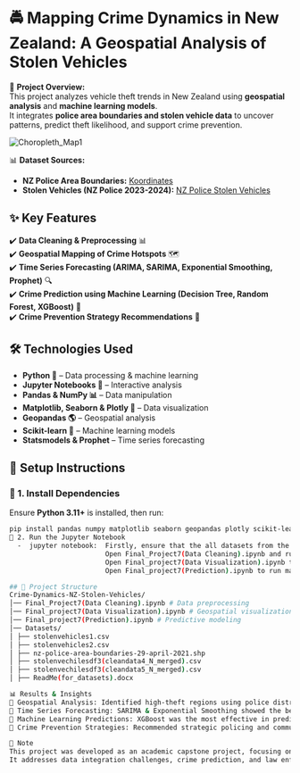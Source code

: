 # 🚔 Mapping Crime Dynamics in New Zealand: A Geospatial Analysis of Stolen Vehicles  

📌 **Project Overview:**  
This project analyzes vehicle theft trends in New Zealand using **geospatial analysis** and **machine learning models**.  
It integrates **police area boundaries and stolen vehicle data** to uncover patterns, predict theft likelihood, and support crime prevention.  

![Choropleth_Map1](https://github.com/user-attachments/assets/edc8712e-6e34-46c4-8691-34f6b2a46c3d)

📊 **Dataset Sources:**  
- **NZ Police Area Boundaries:** [Koordinates](https://koordinates.com/layer/105481-nz-police-area-boundaries-29-april-2021/)  
- **Stolen Vehicles (NZ Police 2023-2024):** [NZ Police Stolen Vehicles](https://www.police.govt.nz/)  

## ✨ Key Features  
✔️ **Data Cleaning & Preprocessing** 📊  
✔️ **Geospatial Mapping of Crime Hotspots** 🗺️  
✔️ **Time Series Forecasting (ARIMA, SARIMA, Exponential Smoothing, Prophet)** 🔍  
✔️ **Crime Prediction using Machine Learning (Decision Tree, Random Forest, XGBoost)** 🤖  
✔️ **Crime Prevention Strategy Recommendations** 🚨  

## 🛠 Technologies Used  
- **Python 🐍** – Data processing & machine learning  
- **Jupyter Notebooks 📓** – Interactive analysis  
- **Pandas & NumPy 📊** – Data manipulation  
- **Matplotlib, Seaborn & Plotly 🎨** – Data visualization  
- **Geopandas 🌎** – Geospatial analysis  
- **Scikit-learn 🤖** – Machine learning models  
- **Statsmodels & Prophet** – Time series forecasting  

## 🚀 Setup Instructions  

### 🔹 1. Install Dependencies  
Ensure **Python 3.11+** is installed, then run:  
```bash
pip install pandas numpy matplotlib seaborn geopandas plotly scikit-learn statsmodels prophet
🔹 2. Run the Jupyter Notebook
  -  jupyter notebook:  Firstly, ensure that the all datasets from the provided source is downloaded and loaded properly.
                        Open Final_Project7(Data Cleaning).ipynb and run all the cells to clean and prepare the dataset.
                        Open Final_project7(Data Visualization).ipynb to generate crime maps and analysis.
                        Open Final_project7(Prediction).ipynb to run machine learning models and forecasts.

## 📂 Project Structure
Crime-Dynamics-NZ-Stolen-Vehicles/
│── Final_Project7(Data Cleaning).ipynb # Data preprocessing
│── Final_project7(Data Visualization).ipynb # Geospatial visualization
│── Final_project7(Prediction).ipynb # Predictive modeling
│── Datasets/
│ ├── stolenvehicles1.csv
│ ├── stolenvehicles2.csv
│ ├── nz-police-area-boundaries-29-april-2021.shp
│ ├── stolenvechilesdf3(cleandata4_N_merged).csv
│ ├── stolenvechilesdf3(cleandata5_N_merged).csv
│ ├── ReadMe(for_datasets).docx

📊 Results & Insights
📌 Geospatial Analysis: Identified high-theft regions using police district boundaries.
📌 Time Series Forecasting: SARIMA & Exponential Smoothing showed the best accuracy.
📌 Machine Learning Predictions: XGBoost was the most effective in predicting stolen vehicle types.
📌 Crime Prevention Strategies: Recommended strategic policing and community interventions.

📌 Note
This project was developed as an academic capstone project, focusing on geospatial analysis and machine learning to analyze vehicle theft patterns in New Zealand.
It addresses data integration challenges, crime prediction, and law enforcement insights, aiming to enhance crime prevention strategies through data-driven decision-making. 🚔📊
